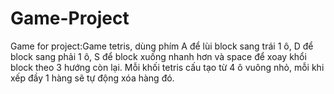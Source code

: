 # Game-Project
Game for project:Game tetris, dùng phím A để lùi block sang trái 1 ô, D để block sang phải 1 ô, S để block xuống nhanh hơn và space để xoay khổi block theo 3 hướng còn lại. Mỗi khối tetris cấu tạo từ 4 ô vuông nhỏ, mỗi khi xếp đầy 1 hàng sẽ tự động xóa hàng đó.
